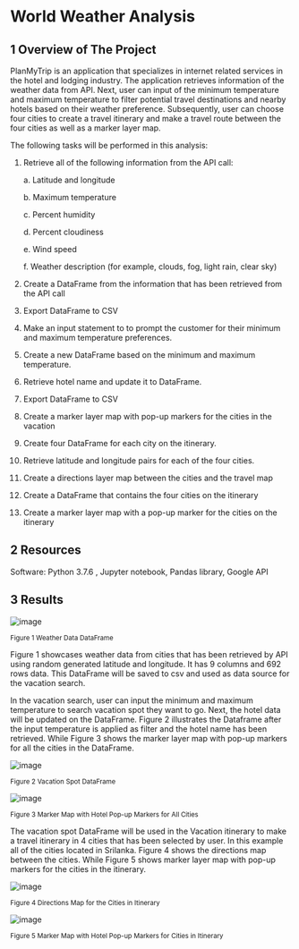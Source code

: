 # World Weather Analysis
## 1 Overview of The Project
PlanMyTrip is an application that specializes in internet related services in the hotel and lodging industry. The application retrieves information of the weather data from API. Next, user can input of the minimum temperature and maximum temperature to filter potential travel destinations and nearby hotels based on their weather preference. Subsequently, user can choose four cities to create a travel itinerary and make a travel route between the four cities as well as a marker layer map.

The following tasks will be performed in this analysis:

1.	Retrieve all of the following information from the API call: 

    a.	Latitude and longitude
    
    b.	Maximum temperature
    
    c.	Percent humidity
    
    d.	Percent cloudiness
    
    e.	Wind speed
    
    f.	Weather description (for example, clouds, fog, light rain, clear sky)
    
2.	Create a DataFrame from the information that has been retrieved from the API call
3.	Export DataFrame to CSV
4.	Make an input statement to to prompt the customer for their minimum and maximum temperature preferences.
5.	Create a new DataFrame based on the minimum and maximum temperature.
6.	Retrieve hotel name and update it to DataFrame.
7.	Export DataFrame to CSV
8.	Create a marker layer map with pop-up markers for the cities in the vacation
9.	Create four DataFrame for each city  on the itinerary.
10.	Retrieve latitude and longitude pairs for each of the four cities.
11.	Create a directions layer map between the cities and the travel map 
12.	Create a DataFrame that contains the four cities on the itinerary
13.	Create a marker layer map with a pop-up marker for the cities on the itinerary 

## 2 Resources
Software: Python 3.7.6 , Jupyter notebook, Pandas library, Google API

## 3 Results

![image](https://user-images.githubusercontent.com/88597187/135385435-58bbfb59-78d0-45a0-b63a-707d8c4fc3de.png)

<sub>Figure 1 Weather Data DataFrame</sub>

Figure 1 showcases weather data from cities that has been retrieved by API using random generated latitude and longitude. It has 9 columns and 692 rows data. This DataFrame will be saved to csv and used as data source for the vacation search.

In the vacation search, user can input the minimum and maximum temperature to search vacation spot they want to go. Next, the hotel data will be updated on the DataFrame. Figure 2 illustrates the Dataframe after the input temperature is applied as filter and the hotel name has been retrieved. While Figure 3 shows the marker layer map with pop-up markers for all the cities in the DataFrame.

![image](https://user-images.githubusercontent.com/88597187/135385538-c0abaa4d-d9f5-447c-b427-c40305f7bf9a.png)

<sub>Figure 2 Vacation Spot DataFrame</sub>

![image](https://user-images.githubusercontent.com/88597187/135385606-6cdc5536-8276-44e0-8618-c2f16db96da9.png)

<sub>Figure 3 Marker Map with Hotel Pop-up Markers for All Cities </sub>

The vacation spot DataFrame will be used in the Vacation itinerary to make a travel itinerary in 4 cities that has been selected by user. In this example all of the cities located in Srilanka. Figure 4 shows the directions map between the cities. While Figure 5 shows marker layer map with pop-up markers for the cities in the itinerary.

![image](https://user-images.githubusercontent.com/88597187/135385654-2745c0a9-b861-4ea0-a21c-3a81e19e067b.png)

<sub>Figure 4 Directions Map for the Cities in Itinerary </sub>

![image](https://user-images.githubusercontent.com/88597187/135385692-772c5308-fd39-4caf-86b9-1ed0f0423b7b.png)

<sub>Figure 5 Marker Map with Hotel Pop-up Markers for Cities in Itinerary  </sub>


